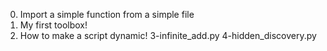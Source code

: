 0. Import a simple function from a simple file
1. My first toolbox!
2. How to make a script dynamic!
3-infinite_add.py
4-hidden_discovery.py
